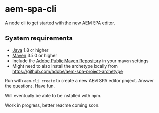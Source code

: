 # aem-spa-cli
A node cli to get started with the new AEM SPA editor. 

## System requirements

- [Java](https://www.java.com/en/download/) 1.8 or higher
- [Maven](https://maven.apache.org/) 3.5.0 or higher
- Include the [Adobe Public Maven Repository](adobe-public-maven-repo) in your maven settings
- Might need to also install the archetype locally from https://github.com/adobe/aem-spa-project-archetype

Run with `aem-cli create` to create a new AEM SPA editor project. Answer the questions. Have fun. 

Will eventually be able to be installed with npm. 

Work in progress, better readme coming soon. 
